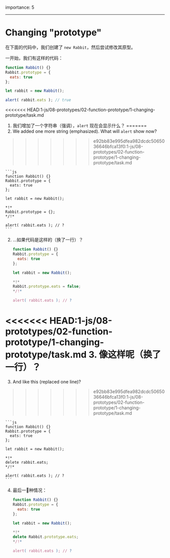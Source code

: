 importance: 5

---

# Changing "prototype"

在下面的代码中，我们创建了 `new Rabbit`，然后尝试修改其原型。

一开始，我们有这样的代码：

```js run
function Rabbit() {}
Rabbit.prototype = {
  eats: true
};

let rabbit = new Rabbit();

alert( rabbit.eats ); // true
```


<<<<<<< HEAD:1-js/08-prototypes/02-function-prototype/1-changing-prototype/task.md
1. 我们增加了一个字符串（强调），`alert` 现在会显示什么？
=======
1. We added one more string (emphasized). What will `alert` show now?
>>>>>>> e92bb83e995dfea982dcdc5065036646bfca13f0:1-js/08-prototypes/02-function-prototype/1-changing-prototype/task.md

    ```js
    function Rabbit() {}
    Rabbit.prototype = {
      eats: true
    };

    let rabbit = new Rabbit();

    *!*
    Rabbit.prototype = {};
    */!*

    alert( rabbit.eats ); // ?
    ```

2. ...如果代码是这样的（换了一行）？

    ```js
    function Rabbit() {}
    Rabbit.prototype = {
      eats: true
    };

    let rabbit = new Rabbit();

    *!*
    Rabbit.prototype.eats = false;
    */!*

    alert( rabbit.eats ); // ?
    ```

<<<<<<< HEAD:1-js/08-prototypes/02-function-prototype/1-changing-prototype/task.md
3. 像这样呢（换了一行）？
=======
3. And like this (replaced one line)?
>>>>>>> e92bb83e995dfea982dcdc5065036646bfca13f0:1-js/08-prototypes/02-function-prototype/1-changing-prototype/task.md

    ```js
    function Rabbit() {}
    Rabbit.prototype = {
      eats: true
    };

    let rabbit = new Rabbit();

    *!*
    delete rabbit.eats;
    */!*

    alert( rabbit.eats ); // ?
    ```

4. 最后一种情况：

    ```js
    function Rabbit() {}
    Rabbit.prototype = {
      eats: true
    };

    let rabbit = new Rabbit();

    *!*
    delete Rabbit.prototype.eats;
    */!*

    alert( rabbit.eats ); // ?
    ```
